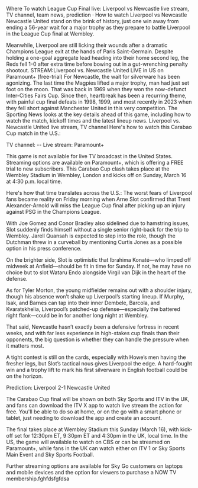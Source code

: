 Where To watch League Cup Final live: Liverpool vs Newcastle live stream, TV channel, team news, prediction · How to watch Liverpool vs Newcastle Newcastle United stand on the brink of history, just one win away from ending a 56-year wait for a major trophy as they prepare to battle Liverpool in the League Cup final at Wembley.

Meanwhile, Liverpool are still licking their wounds after a dramatic Champions League exit at the hands of Paris Saint-Germain.
Despite holding a one-goal aggregate lead heading into their home second leg, the Reds fell 1-0 after extra time before bowing out in a gut-wrenching penalty shootout.
STREAM:Liverpool vs. Newcastle United LIVE in US on Paramount+ (free-trial)
For Newcastle, the wait for silverware has been agonizing. The last time the Magpies lifted a major trophy, man had just set foot on the moon. That was back in 1969 when they won the now-defunct Inter-Cities Fairs Cup.
Since then, heartbreak has been a recurring theme, with painful cup final defeats in 1998, 1999, and most recently in 2023 when they fell short against Manchester United in this very competition.
The Sporting News looks at the key details ahead of this game, including how to watch the match, kickoff times and the latest lineup news.
Liverpool vs. Newcastle United live stream, TV channel
Here's how to watch this Carabao Cup match in the U.S.:

TV channel: --
Live stream: Paramount+

This game is not available for live TV broadcast in the United States. Streaming options are available on Paramount+, which is offering a FREE trial to new subscribers.
This Carabao Cup clash takes place at the Wembley Stadium in Wembley, London and kicks off on Sunday, March 16 at 4:30 p.m. local time.

Here's how that time translates across the U.S.:
The worst fears of Liverpool fans became reality on Friday morning when Arne Slot confirmed that Trent Alexander-Arnold will miss the League Cup final after picking up an injury against PSG in the Champions League.

With Joe Gomez and Conor Bradley also sidelined due to hamstring issues, Slot suddenly finds himself without a single senior right-back for the trip to Wembley. Jarell Quansah is expected to step into the role, though the Dutchman threw in a curveball by mentioning Curtis Jones as a possible option in his press conference.

On the brighter side, Slot is optimistic that Ibrahima Konaté—who limped off midweek at Anfield—should be fit in time for Sunday. If not, he may have no choice but to slot Wataru Endo alongside Virgil van Dijk in the heart of the defense.

As for Tyler Morton, the young midfielder remains out with a shoulder injury, though his absence won’t shake up Liverpool’s starting lineup.
If Murphy, Isak, and Barnes can tap into their inner Dembele, Barcola, and Kvaratskhelia, Liverpool’s patched-up defense—especially the battered right flank—could be in for another long night at Wembley.

That said, Newcastle hasn’t exactly been a defensive fortress in recent weeks, and with far less experience in high-stakes cup finals than their opponents, the big question is whether they can handle the pressure when it matters most.

A tight contest is still on the cards, especially with Howe’s men having the fresher legs, but Slot’s tactical nous gives Liverpool the edge. A hard-fought win and a trophy lift to mark his first silverware in English football could be on the horizon.

Prediction: Liverpool 2-1 Newcastle United

The Carabao Cup final will be shown on both Sky Sports and ITV in the UK, and fans can download the ITV X app to watch live stream the action for free. You'll be able to do so at home, or on the go with a smart phone or tablet, just needing to download the app and create an account.

The final takes place at Wembley Stadium this Sunday (March 16), with kick-off set for 12:30pm ET, 9:30pm ET and 4:30pm in the UK, local time. In the US, the game will available to watch on CBS or can be streamed on Paramount+, while fans in the UK can watch either on ITV 1 or Sky Sports Main Event and Sky Sports Football.

Further streaming options are available for Sky Go customers on laptops and mobile devices and the option for viewers to purchase a NOW TV membership.fghfdsfgfdsa
